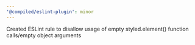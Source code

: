 ```yaml
---
'@compiled/eslint-plugin': minor
---
```


Created ESLint rule to disallow usage of empty styled.element() function calls/empty object arguments
